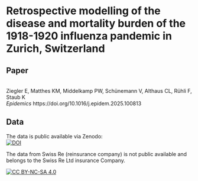 # 	Retrospective modelling of the disease and mortality burden of the 1918-1920 influenza pandemic in Zurich, Switzerland

## Paper

<br >
Ziegler E, Matthes KM, Middelkamp PW, Schünemann V, Althaus CL, Rühli F, Staub K
<br >
 <i> Epidemics </i> 
https://doi.org/10.1016/j.epidem.2025.100813
 
## Data

The data is public available via Zenodo:
<br >
[![DOI](https://zenodo.org/badge/DOI/10.5281/zenodo.7986584.svg)](https://doi.org/10.5281/zenodo.7986584)
<br >

The data from Swiss Re (reinsurance company) is not public available and belongs to the Swiss Re Ltd insurance Company.

[![CC BY-NC-SA 4.0][cc-by-nc-sa-image]][cc-by-nc-sa]

[cc-by-nc-sa]: http://creativecommons.org/licenses/by-nc-sa/4.0/
[cc-by-nc-sa-image]: https://licensebuttons.net/l/by-nc-sa/4.0/88x31.png
